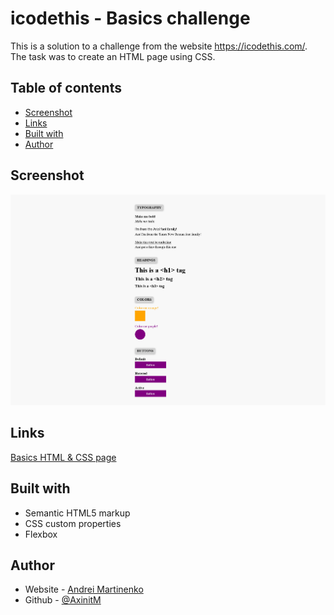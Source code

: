 # icodethis - Basics challenge

This is a solution to a challenge from the website https://icodethis.com/. 
The task was to create an HTML page using CSS.

## Table of contents
- [Screenshot](#screenshot)
- [Links](#links)
- [Built with](#built-with)
- [Author](#author)

## Screenshot

![](screenshot.png)

## Links
[Basics HTML & CSS page ](https://axinitm.github.io/ICodeThis-html-css-experiments/)


## Built with

- Semantic HTML5 markup
- CSS custom properties
- Flexbox

## Author

- Website - [Andrei Martinenko](https://www.frontender.biz)
- Github - [@AxinitM](https://github.com/AxinitM)
